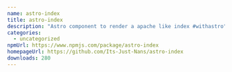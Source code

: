 ```yaml
---
name: astro-index
title: astro-index
description: "Astro component to render a apache like index #withastro"
categories:
  - uncategorized
npmUrl: https://www.npmjs.com/package/astro-index
homepageUrl: https://github.com/Its-Just-Nans/astro-index
downloads: 280
---
```


